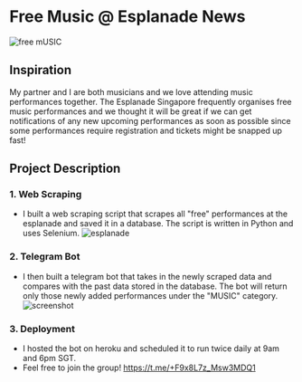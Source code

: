 # Free Music @ Esplanade News
![free mUSIC](https://user-images.githubusercontent.com/53141849/173496469-5b5c920e-5ce0-4e1f-b38e-edcfa2b1f25f.png)

## Inspiration
My partner and I are both musicians and we love attending music performances together. The Esplanade Singapore frequently organises free music performances and we thought it will be great if we can get notifications of any new upcoming performances as soon as possible since some performances require registration and tickets might be snapped up fast!

## Project Description
### 1. Web Scraping
- I built a web scraping script that scrapes all "free" performances at the esplanade and saved it in a database. The script is written in Python and uses Selenium.
![esplanade](https://user-images.githubusercontent.com/53141849/173495043-57b38640-59f7-4413-83bd-c02b8bfa0dea.png)

### 2. Telegram Bot
- I then built a telegram bot that takes in the newly scraped data and compares with the past data stored in the database. The bot will return only those newly added performances under the "MUSIC" category.
![screenshot](https://user-images.githubusercontent.com/53141849/173495469-371306a9-5e49-4e02-bd89-0b483b2b404c.png)

### 3. Deployment
- I hosted the bot on heroku and scheduled it to run twice daily at 9am and 6pm SGT.
- Feel free to join the group! https://t.me/+F9x8L7z_Msw3MDQ1

